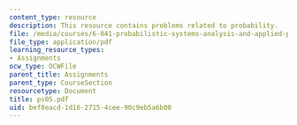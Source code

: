 ```yaml
---
content_type: resource
description: This resource contains problems related to probability.
file: /media/courses/6-041-probabilistic-systems-analysis-and-applied-probability-spring-2006/bef8eacd1d1627154cee90c9eb5a6b00_ps05.pdf
file_type: application/pdf
learning_resource_types:
- Assignments
ocw_type: OCWFile
parent_title: Assignments
parent_type: CourseSection
resourcetype: Document
title: ps05.pdf
uid: bef8eacd-1d16-2715-4cee-90c9eb5a6b00
---
```

